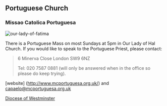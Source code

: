 ## Portuguese Church

### Missao Catolica Portuguesa

![our-lady-of-fatima](https://parish.rcdow.org.uk/camdentown/wp-content/uploads/sites/259/2013/11/our-lady-of-fatima.jpg)

There is a Portuguese Mass on most Sundays at 5pm in Our Lady of Hal Church. If you would like to speak to the Portuguese Priest, please contact:

> 6 Minerva Close
> London
> SW9 6NZ
>
> Tel: 020 7587 0881 (will only be answered when in the office so please do keep trying).

[website]
(http://www.mcportuguesa.org.uk/) 
and <capaelo@mcportuguesa.org.uk>


[ Diocese of Westminster](https://parish.rcdow.org.uk/camdentown/portuguesechurch/)
